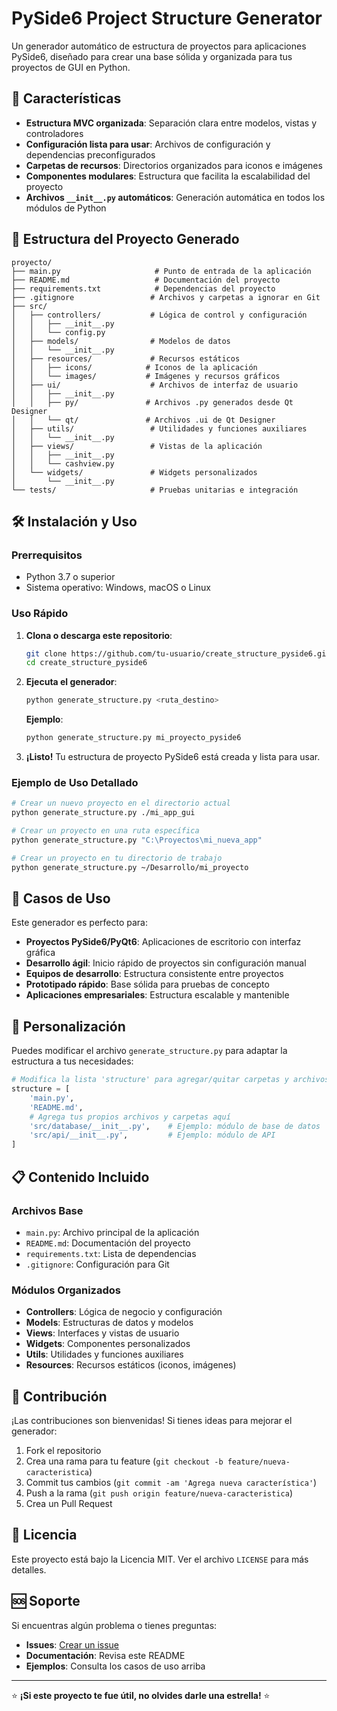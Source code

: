 # PySide6 Project Structure Generator

Un generador automático de estructura de proyectos para aplicaciones PySide6, diseñado para crear una base sólida y organizada para tus proyectos de GUI en Python.

## 🚀 Características

- **Estructura MVC organizada**: Separación clara entre modelos, vistas y controladores
- **Configuración lista para usar**: Archivos de configuración y dependencias preconfigurados
- **Carpetas de recursos**: Directorios organizados para iconos e imágenes
- **Componentes modulares**: Estructura que facilita la escalabilidad del proyecto
- **Archivos `__init__.py` automáticos**: Generación automática en todos los módulos de Python

## 📁 Estructura del Proyecto Generado

```
proyecto/
├── main.py                     # Punto de entrada de la aplicación
├── README.md                   # Documentación del proyecto
├── requirements.txt            # Dependencias del proyecto
├── .gitignore                 # Archivos y carpetas a ignorar en Git
├── src/
│   ├── controllers/           # Lógica de control y configuración
│   │   ├── __init__.py
│   │   └── config.py
│   ├── models/                # Modelos de datos
│   │   └── __init__.py
│   ├── resources/             # Recursos estáticos
│   │   ├── icons/            # Iconos de la aplicación
│   │   └── images/           # Imágenes y recursos gráficos
│   ├── ui/                    # Archivos de interfaz de usuario
│   │   ├── __init__.py
│   │   ├── py/               # Archivos .py generados desde Qt Designer
│   │   └── qt/               # Archivos .ui de Qt Designer
│   ├── utils/                 # Utilidades y funciones auxiliares
│   │   └── __init__.py
│   ├── views/                 # Vistas de la aplicación
│   │   ├── __init__.py
│   │   └── cashview.py
│   └── widgets/               # Widgets personalizados
│       └── __init__.py
└── tests/                     # Pruebas unitarias e integración
```

## 🛠️ Instalación y Uso

### Prerrequisitos

- Python 3.7 o superior
- Sistema operativo: Windows, macOS o Linux

### Uso Rápido

1. **Clona o descarga este repositorio**:
   ```bash
   git clone https://github.com/tu-usuario/create_structure_pyside6.git
   cd create_structure_pyside6
   ```

2. **Ejecuta el generador**:
   ```bash
   python generate_structure.py <ruta_destino>
   ```

   **Ejemplo**:
   ```bash
   python generate_structure.py mi_proyecto_pyside6
   ```

3. **¡Listo!** Tu estructura de proyecto PySide6 está creada y lista para usar.

### Ejemplo de Uso Detallado

```bash
# Crear un nuevo proyecto en el directorio actual
python generate_structure.py ./mi_app_gui

# Crear un proyecto en una ruta específica
python generate_structure.py "C:\Proyectos\mi_nueva_app"

# Crear un proyecto en tu directorio de trabajo
python generate_structure.py ~/Desarrollo/mi_proyecto
```

## 🎯 Casos de Uso

Este generador es perfecto para:

- **Proyectos PySide6/PyQt6**: Aplicaciones de escritorio con interfaz gráfica
- **Desarrollo ágil**: Inicio rápido de proyectos sin configuración manual
- **Equipos de desarrollo**: Estructura consistente entre proyectos
- **Prototipado rápido**: Base sólida para pruebas de concepto
- **Aplicaciones empresariales**: Estructura escalable y mantenible

## 🔧 Personalización

Puedes modificar el archivo `generate_structure.py` para adaptar la estructura a tus necesidades:

```python
# Modifica la lista 'structure' para agregar/quitar carpetas y archivos
structure = [
    'main.py',
    'README.md',
    # Agrega tus propios archivos y carpetas aquí
    'src/database/__init__.py',    # Ejemplo: módulo de base de datos
    'src/api/__init__.py',         # Ejemplo: módulo de API
]
```

## 📋 Contenido Incluido

### Archivos Base
- `main.py`: Archivo principal de la aplicación
- `README.md`: Documentación del proyecto
- `requirements.txt`: Lista de dependencias
- `.gitignore`: Configuración para Git

### Módulos Organizados
- **Controllers**: Lógica de negocio y configuración
- **Models**: Estructuras de datos y modelos
- **Views**: Interfaces y vistas de usuario  
- **Widgets**: Componentes personalizados
- **Utils**: Utilidades y funciones auxiliares
- **Resources**: Recursos estáticos (iconos, imágenes)

## 🤝 Contribución

¡Las contribuciones son bienvenidas! Si tienes ideas para mejorar el generador:

1. Fork el repositorio
2. Crea una rama para tu feature (`git checkout -b feature/nueva-caracteristica`)
3. Commit tus cambios (`git commit -am 'Agrega nueva característica'`)
4. Push a la rama (`git push origin feature/nueva-caracteristica`)
5. Crea un Pull Request

## 📝 Licencia

Este proyecto está bajo la Licencia MIT. Ver el archivo `LICENSE` para más detalles.

## 🆘 Soporte

Si encuentras algún problema o tienes preguntas:

- **Issues**: [Crear un issue](https://github.com/tu-usuario/create_structure_pyside6/issues)
- **Documentación**: Revisa este README
- **Ejemplos**: Consulta los casos de uso arriba

---

⭐ **¡Si este proyecto te fue útil, no olvides darle una estrella!** ⭐
